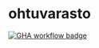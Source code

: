 # ohtuvarasto

[![GHA workflow badge](https://github.com/saraj22/ohtuvarasto/workflows/CI/badge.svg)](https://github.com/saraj22/ohtuvarasto/actions)
